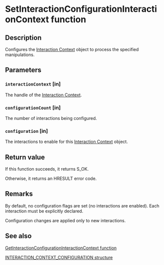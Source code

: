 # SetInteractionConfigurationInteractionContext function

## Description

Configures the [Interaction Context](https://learn.microsoft.com/windows/win32/api/_input_intcontext/) object to process the specified manipulations.

## Parameters

### `interactionContext` [in]

The handle of the [Interaction Context](https://learn.microsoft.com/windows/win32/api/_input_intcontext/).

### `configurationCount` [in]

The number of interactions being configured.

### `configuration` [in]

The interactions to enable for this [Interaction Context](https://learn.microsoft.com/windows/win32/api/_input_intcontext/) object.

## Return value

If this function succeeds, it returns S_OK.

Otherwise, it returns an HRESULT error code.

## Remarks

By default, no configuration flags are set (no interactions are enabled). Each interaction must be explicitly declared.

Configuration changes are applied only to new interactions.

## See also

[GetInteractionConfigurationInteractionContext function](https://learn.microsoft.com/windows/win32/api/interactioncontext/nf-interactioncontext-getinteractionconfigurationinteractioncontext)

[INTERACTION_CONTEXT_CONFIGURATION structure](https://learn.microsoft.com/windows/win32/api/interactioncontext/ns-interactioncontext-interaction_context_configuration)